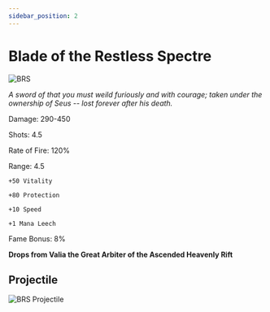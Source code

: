```yaml
---
sidebar_position: 2
---
```


# Blade of the Restless Spectre

![BRS](https://vwiki.valorserver.com/api/item/picture/blade%20of%20the%20restless%20spectre)

<i>A sword of that you must weild furiously and with courage; taken under the ownership of Seus -- lost forever after his death.</i>

Damage: 290-450

Shots: 4.5

Rate of Fire: 120%

Range: 4.5

    +50 Vitality
    
    +80 Protection
    
    +10 Speed
    
    +1 Mana Leech

Fame Bonus: 8%

**Drops from Valia the Great Arbiter of the Ascended Heavenly Rift**

## Projectile

![BRS Projectile](https://cdn.discordapp.com/attachments/948363241631916122/954066791091564564/Restless.gif)
